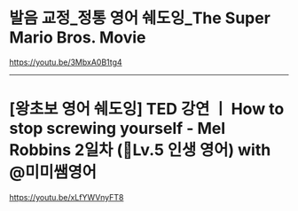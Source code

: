 # 발음 교정_정통 영어 쉐도잉_The Super Mario Bros. Movie

https://youtu.be/3MbxA0B1tg4

<hr>

# [왕초보 영어 쉐도잉] TED 강연 ㅣ How to stop screwing yourself - Mel Robbins 2일차 (🦋Lv.5 인생 영어) with @미미쌤영어

https://youtu.be/xLfYWVnyFT8
